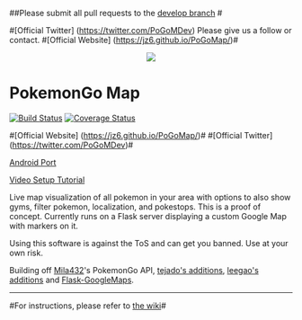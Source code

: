 ##Please submit all pull requests to the [develop branch](https://github.com/AHAAAAAAA/PokemonGo-Map/tree/develop) #

#[Official Twitter] (https://twitter.com/PoGoMDev) Please give us a follow or contact.
#[Official Website] (https://jz6.github.io/PoGoMap/)#

<p align="center">
<img src="https://raw.githubusercontent.com/AHAAAAAAA/PokemonGo-Map/master/static/cover.png">
</p>

# PokemonGo Map

[![Build Status](https://travis-ci.org/AHAAAAAAA/PokemonGo-Map.svg?branch=master)](https://travis-ci.org/AHAAAAAAA/PokemonGo-Map) [![Coverage Status](https://coveralls.io/repos/github/AHAAAAAAA/PokemonGo-Map/badge.svg?branch=master)](https://coveralls.io/github/AHAAAAAAA/PokemonGo-Map?branch=master)

#[Official Website] (https://jz6.github.io/PoGoMap/)#
#[Official Twitter] (https://twitter.com/PoGoMDev)#

[Android Port](https://github.com/omkarmoghe/Pokemap)

[Video Setup Tutorial](https://www.youtube.com/watch?v=nplNFl3SpOI)

Live map visualization of all pokemon in your area with options to also show gyms, filter pokemon, localization, and pokestops. This is a proof of concept. Currently runs on a Flask server displaying a custom Google Map with markers on it.

Using this software is against the ToS and can get you banned. Use at your own risk.

Building off [Mila432](https://github.com/Mila432/Pokemon_Go_API)'s PokemonGo API, [tejado's additions](https://github.com/tejado/pokemongo-api-demo), [leegao's additions](https://github.com/leegao/pokemongo-api-demo/tree/simulation) and [Flask-GoogleMaps](https://github.com/rochacbruno/Flask-GoogleMaps).

---
#For instructions, please refer to [the wiki](https://github.com/AHAAAAAAA/PokemonGo-Map/wiki)#

